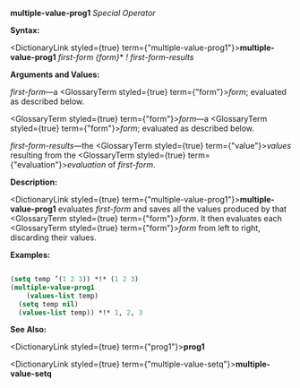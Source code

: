 **multiple-value-prog1** *Special Operator* 



**Syntax:** 



<DictionaryLink styled={true} term={"multiple-value-prog1"}><b>multiple-value-prog1</b></DictionaryLink> *first-form \{form\}*\* *! first-form-results* 



**Arguments and Values:** 



*first-form*—a <GlossaryTerm styled={true} term={"form"}><i>form</i></GlossaryTerm>; evaluated as described below. 



<GlossaryTerm styled={true} term={"form"}><i>form</i></GlossaryTerm>—a <GlossaryTerm styled={true} term={"form"}><i>form</i></GlossaryTerm>; evaluated as described below. 



*first-form-results*—the <GlossaryTerm styled={true} term={"value"}><i>values</i></GlossaryTerm> resulting from the <GlossaryTerm styled={true} term={"evaluation"}><i>evaluation</i></GlossaryTerm> of *first-form*. 



**Description:** 



<DictionaryLink styled={true} term={"multiple-value-prog1"}><b>multiple-value-prog1</b></DictionaryLink> evaluates *first-form* and saves all the values produced by that <GlossaryTerm styled={true} term={"form"}><i>form</i></GlossaryTerm>. It then evaluates each <GlossaryTerm styled={true} term={"form"}><i>form</i></GlossaryTerm> from left to right, discarding their values. 



**Examples:**
```lisp

(setq temp ’(1 2 3)) *!* (1 2 3) 
(multiple-value-prog1 
    (values-list temp) 
  (setq temp nil) 
  (values-list temp)) *!* 1, 2, 3 

```
**See Also:** 



<DictionaryLink styled={true} term={"prog1"}><b>prog1</b></DictionaryLink> 







 



 



<DictionaryLink styled={true} term={"multiple-value-setq"}><b>multiple-value-setq</b></DictionaryLink> 



